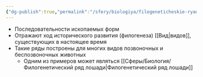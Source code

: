 ```yaml
---
{"dg-publish":true,"permalink":"/sfery/biologiya/filogeneticheskie-ryady/","tags":["Эволюция"]}
---
```


- Последовательности ископаемых форм
- Отражают ход исторического развития (филогенеза) [[Вид\|видов]], существующих в настоящее время 
- Такие ряды построены для многих видов позвоночных и беспозвоночных животных 
	- Одним из примеров может являться [[Сферы/Биология/Филогенетический ряд лошади\|Филогенетический ряд лошади]]